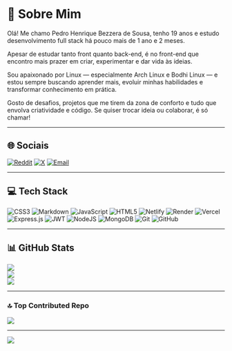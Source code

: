 # 💫 Sobre Mim
Olá! Me chamo Pedro Henrique Bezzera de Sousa, tenho 19 anos e estudo desenvolvimento full stack há pouco mais de 1 ano e 2 meses.

Apesar de estudar tanto front quanto back-end, é no front-end que encontro mais prazer em criar, experimentar e dar vida às ideias.

Sou apaixonado por Linux — especialmente Arch Linux e Bodhi Linux — e estou sempre buscando aprender mais, evoluir minhas habilidades e transformar conhecimento em prática.

Gosto de desafios, projetos que me tirem da zona de conforto e tudo que envolva criatividade e código. Se quiser trocar ideia ou colaborar, é só chamar!

---

## 🌐 Sociais
[![Reddit](https://img.shields.io/badge/Reddit-%23FF4500.svg?logo=Reddit&logoColor=white)](https://reddit.com/user/u/Pithenry)
[![X](https://img.shields.io/badge/X-black.svg?logo=X&logoColor=white)](https://x.com/@PHthe2000)
[![Email](https://img.shields.io/badge/Email-D14836?logo=gmail&logoColor=white)](mailto:contact.phdev@gmail.com)

---

## 💻 Tech Stack

![CSS3](https://img.shields.io/badge/css3-%231572B6.svg?style=for-the-badge&logo=css3&logoColor=white)
![Markdown](https://img.shields.io/badge/markdown-%23000000.svg?style=for-the-badge&logo=markdown&logoColor=white)
![JavaScript](https://img.shields.io/badge/javascript-%23323330.svg?style=for-the-badge&logo=javascript&logoColor=%23F7DF1E)
![HTML5](https://img.shields.io/badge/html5-%23E34F26.svg?style=for-the-badge&logo=html5&logoColor=white)
![Netlify](https://img.shields.io/badge/netlify-%23000000.svg?style=for-the-badge&logo=netlify&logoColor=%2300C7B7)
![Render](https://img.shields.io/badge/Render-%2346E3B7.svg?style=for-the-badge&logo=render&logoColor=white)
![Vercel](https://img.shields.io/badge/vercel-%23000000.svg?style=for-the-badge&logo=vercel&logoColor=white)
![Express.js](https://img.shields.io/badge/express.js-%23404d59.svg?style=for-the-badge&logo=express&logoColor=%2361DAFB)
![JWT](https://img.shields.io/badge/JWT-black?style=for-the-badge&logo=JSON%20web%20tokens)
![NodeJS](https://img.shields.io/badge/node.js-6DA55F?style=for-the-badge&logo=node.js&logoColor=white)
![MongoDB](https://img.shields.io/badge/MongoDB-%234ea94b.svg?style=for-the-badge&logo=mongodb&logoColor=white)
![Git](https://img.shields.io/badge/git-%23F05033.svg?style=for-the-badge&logo=git&logoColor=white)
![GitHub](https://img.shields.io/badge/github-%23121011.svg?style=for-the-badge&logo=github&logoColor=white)

---

## 📊 GitHub Stats
![](https://github-readme-stats.vercel.app/api?username=Phdev6&theme=rose&hide_border=false&include_all_commits=false&count_private=false)<br>
![](https://nirzak-streak-stats.vercel.app/?user=Phdev6&theme=rose&hide_border=false)<br>
![](https://github-readme-stats.vercel.app/api/top-langs/?username=Phdev6&theme=rose&hide_border=false&include_all_commits=false&count_private=false&layout=compact)

---

### 🔝 Top Contributed Repo
![](https://github-contributor-stats.vercel.app/api?username=Phdev6&limit=5&theme=rose&combine_all_yearly_contributions=true)

---

[![](https://visitcount.itsvg.in/api?id=Phdev6&icon=0&color=4)](https://visitcount.itsvg.in)
